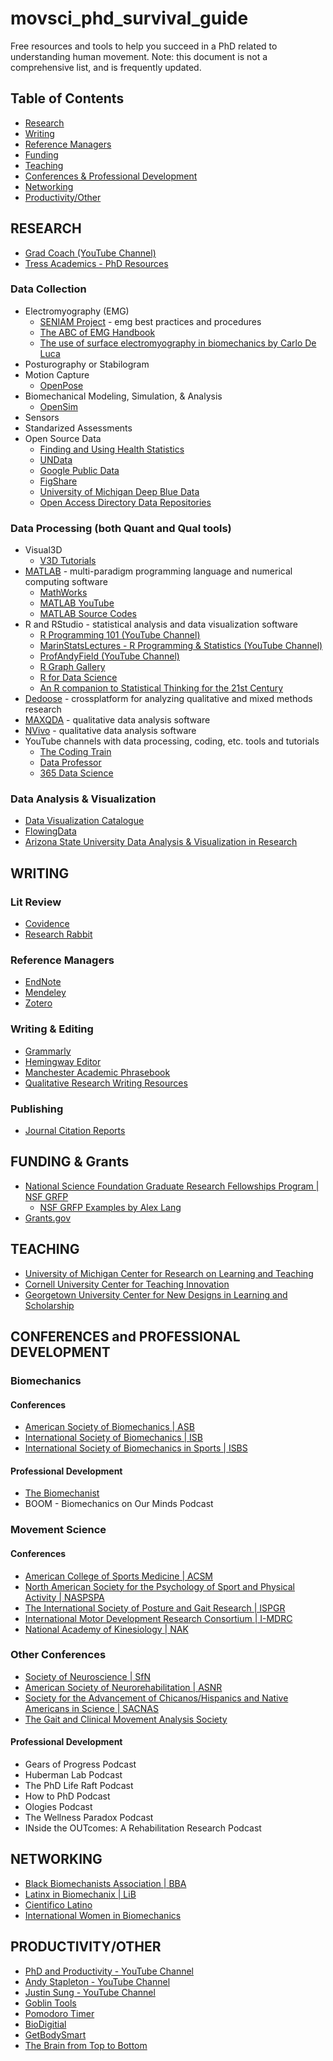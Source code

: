 # movsci_phd_survival_guide
Free resources and tools to help you succeed in a PhD related to understanding human movement. Note: this document is not a comprehensive list, and is frequently updated. 

## Table of Contents
- [Research](#research)
- [Writing](#writing)
- [Reference Managers](#reference-managers)
- [Funding](#funding)
- [Teaching](#teaching)
- [Conferences & Professional Development](#conferences-and-professional-development)
- [Networking](#networking)
- [Productivity/Other](#productivity/other)

## RESEARCH
- [Grad Coach (YouTube Channel)](https://www.youtube.com/@GradCoach/featured)
- [Tress Academics - PhD Resources](https://tressacademic.com/resources/)
### Data Collection
- Electromyography (EMG)
  - [SENIAM Project](http://www.seniam.org/) - emg best practices and procedures
  - [The ABC of EMG Handbook](https://hermanwallace.com/download/The_ABC_of_EMG_by_Peter_Konrad.pdf)
  - [The use of surface electromyography in biomechanics by Carlo De Luca](https://delsys.com/downloads/TUTORIAL/the-use-of-semg-in-biomechanics.pdf)
- Posturography or Stabilogram
- Motion Capture
  - [OpenPose](https://cmu-perceptual-computing-lab.github.io/openpose/web/html/doc/md_doc_00_index.html)
- Biomechanical Modeling, Simulation, & Analysis
  - [OpenSim](https://opensimconfluence.atlassian.net/wiki/spaces/OpenSim/overview)
- Sensors
- Standarized Assessments
- Open Source Data
  - [Finding and Using Health Statistics](https://www.nlm.nih.gov/oet/ed/stats/index.html)
  - [UNData](https://data.un.org/Default.aspx)
  - [Google Public Data](https://www.google.com/publicdata/directory)
  - [FigShare](https://figshare.com/)
  - [University of Michigan Deep Blue Data](https://deepblue.lib.umich.edu/data)
  - [Open Access Directory Data Repositories](https://oad.simmons.edu/oadwiki/Data_repositories)
### Data Processing (both Quant and Qual tools)
- Visual3D
  - [V3D Tutorials](https://wiki.has-motion.com/doku.php?id=visual3d:tutorials:list_of_tutorials)
- [MATLAB](https://www.mathworks.com/products/matlab.html) - multi-paradigm programming language and numerical computing software
  - [MathWorks](https://www.mathworks.com/videos.html#matlabgetstarted)
  - [MATLAB YouTube](https://www.youtube.com/@MATLAB)
  - [MATLAB Source Codes](https://people.sc.fsu.edu/~jburkardt/m_src/m_src.html)
- R and RStudio - statistical analysis and data visualization software
  - [R Programming 101 (YouTube Channel)](https://www.youtube.com/@RProgramming101)
  - [MarinStatsLectures - R Programming & Statistics (YouTube Channel)](https://www.youtube.com/@marinstatlectures)
  - [ProfAndyField (YouTube Channel)](https://www.youtube.com/@ProfAndyField)
  - [R Graph Gallery](https://r-graph-gallery.com/)
  - [R for Data Science](https://r4ds.had.co.nz/index.html)
  - [An R companion to Statistical Thinking for the 21st Century](https://statsthinking21.github.io/statsthinking21-R-site/)
- [Dedoose](https://www.dedoose.com/) - crossplatform for analyzing qualitative and mixed methods research
- [MAXQDA](https://www.maxqda.com/) - qualitative data analysis software
- [NVivo](https://lumivero.com/products/nvivo/) - qualitative data analysis software
- YouTube channels with data processing, coding, etc. tools and tutorials
  - [The Coding Train](https://www.youtube.com/@TheCodingTrain/videos)
  - [Data Professor](https://www.youtube.com/@DataProfessor/playlists)
  - [365 Data Science](https://www.youtube.com/@365DataScience/playlists)
### Data Analysis & Visualization
- [Data Visualization Catalogue](https://datavizcatalogue.com/)
- [FlowingData](https://flowingdata.com/about/)
- [Arizona State University Data Analysis & Visualization in Research](https://tutorials.lib.asu.edu/tutorials/rise/data_analysis_visualization/index.html#/)
## WRITING
### Lit Review 
- [Covidence](https://www.covidence.org/)
- [Research Rabbit](https://www.researchrabbit.ai/)
### Reference Managers
- [EndNote](https://endnote.com/)
- [Mendeley](https://www.mendeley.com/)
- [Zotero](https://www.zotero.org/)
### Writing & Editing
- [Grammarly](https://www.grammarly.com/)
- [Hemingway Editor](https://hemingwayapp.com/)
- [Manchester Academic Phrasebook](https://www.phrasebank.manchester.ac.uk/)
- [Qualitative Research Writing Resources](https://guides.lib.unc.edu/qual/writing)
### Publishing
- [Journal Citation Reports](https://jcr.clarivate.com/jcr/home?app=jcr&referrer=target%3Dhttps:%2F%2Fjcr.clarivate.com%2Fjcr%2Fhome%3Fapp%3Djcr%26referrer%3Dtarget%253Dhttps:%252F%252Fjcr.clarivate.com%252Fjcr%252Fhome%26Init%3DYes%26authCode%3Dnull%26SrcApp%3DIC2LS&Init=Yes&authCode=null&SrcApp=IC2LS)
## FUNDING & Grants
- [National Science Foundation Graduate Research Fellowships Program | NSF GRFP](https://www.nsfgrfp.org/)
  - [NSF GRFP Examples by Alex Lang](https://docs.google.com/spreadsheets/d/1xoezGhbtcpg3BvNdag2F5dTQM-Xl2EELUgAfG1eUg0s/edit?gid=0#gid=0)
- [Grants.gov](https://grants.gov/)
## TEACHING
- [University of Michigan Center for Research on Learning and Teaching](https://crlt.umich.edu/)
- [Cornell University Center for Teaching Innovation](https://teaching.cornell.edu/)
- [Georgetown University Center for New Designs in Learning and Scholarship](https://cndls.georgetown.edu/resources/)
## CONFERENCES and PROFESSIONAL DEVELOPMENT
### Biomechanics 
#### Conferences
- [American Society of Biomechanics | ASB](https://asbweb.org/)
- [International Society of Biomechanics | ISB](https://www.isbweb.org/)
- [International Society of Biomechanics in Sports | ISBS](https://isbs.org/)
#### Professional Development
- [The Biomechanist](https://biomechanist.net/)
- BOOM - Biomechanics on Our Minds Podcast
### Movement Science 
#### Conferences
- [American College of Sports Medicine | ACSM](https://www.acsm.org/annual-meeting/annual-home)
- [North American Society for the Psychology of Sport and Physical Activity | NASPSPA](https://www.naspspa.com/about-naspspa/)
- [The International Society of Posture and Gait Research | ISPGR](https://ispgr.org/)
- [International Motor Development Research Consortium | I-MDRC](https://www.i-mdrc.com/meetings)
- [National Academy of Kinesiology | NAK](https://nationalacademyofkinesiology.org/)
### Other Conferences
- [Society of Neuroscience | SfN](https://www.sfn.org/)
- [American Society of Neurorehabilitation | ASNR](https://www.asnr.com/i4a/pages/index.cfm?pageid=3294)
- [Society for the Advancement of Chicanos/Hispanics and Native Americans in Science | SACNAS](https://www.sacnas.org/)
- [The Gait and Clinical Movement Analysis Society](https://www.gcmas.org/annual_conference_information)
#### Professional Development
- Gears of Progress Podcast
- Huberman Lab Podcast
- The PhD Life Raft Podcast
- How to PhD Podcast
- Ologies Podcast
- The Wellness Paradox Podcast
- INside the OUTcomes: A Rehabilitation Research Podcast
## NETWORKING
- [Black Biomechanists Association | BBA](https://bba.membershiptoolkit.com/)
- [Latinx in Biomechanix | LiB](https://linktr.ee/latinxbiomech)
- [Cientifico Latino](https://www.cientificolatino.com/)
- [International Women in Biomechanics](https://www.intwomenbiomech.org/)
## PRODUCTIVITY/OTHER
- [PhD and Productivity - YouTube Channel](https://www.youtube.com/@PhDandProductivity)
- [Andy Stapleton - YouTube Channel](https://www.youtube.com/@DrAndyStapleton)
- [Justin Sung - YouTube Channel](https://www.youtube.com/@JustinSung)
- [Goblin Tools](https://goblin.tools/)
- [Pomodoro Timer](https://pomofocus.io/)
- [BioDigitial](https://human.biodigital.com/explore)
- [GetBodySmart](https://www.getbodysmart.com/)
- [The Brain from Top to Bottom](https://thebrain.mcgill.ca/flash/d/d_06/d_06_cr/d_06_cr_mou/d_06_cr_mou.html)
